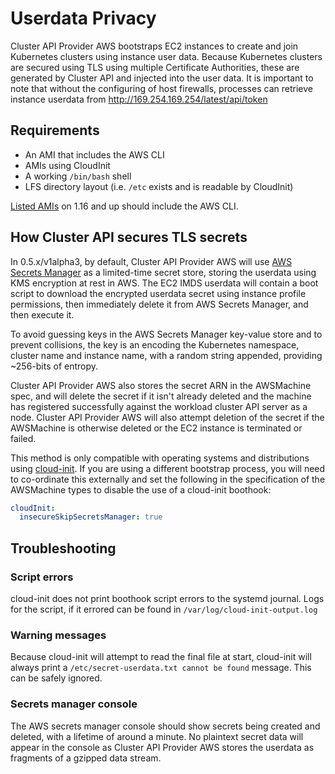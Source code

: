 # Userdata Privacy

Cluster API Provider AWS bootstraps EC2 instances to create and join Kubernetes clusters using instance user data.
Because Kubernetes clusters are secured using TLS using multiple Certificate Authorities, these are generated by
Cluster API and injected into the user data. It is important to note that without the configuring of host firewalls, processes can
retrieve instance userdata from http://169.254.169.254/latest/api/token

## Requirements

* An AMI that includes the AWS CLI
* AMIs using CloudInit
* A working `/bin/bash` shell
* LFS directory layout (i.e. `/etc` exists and is readable by CloudInit)

[Listed AMIs](/amis.md) on 1.16 and up should include the AWS CLI.

## How Cluster API secures TLS secrets

In 0.5.x/v1alpha3, by default, Cluster API Provider AWS will use [AWS Secrets Manager](https://aws.amazon.com/secrets-manager/)
as a limited-time secret store, storing the userdata using KMS encryption at rest in AWS.
The EC2 IMDS userdata will contain a boot script to download the encrypted userdata secret
using instance profile permissions, then immediately delete it from AWS Secrets Manager, and then execute it.

To avoid guessing keys in the AWS Secrets Manager key-value store and to prevent collisions, the key is an encoding the
Kubernetes namespace, cluster name and instance name, with a random string appended, providing ~256-bits of entropy.

Cluster API Provider AWS also stores the secret ARN in the AWSMachine spec, and will delete the secret if it isn't already deleted and
the machine has registered successfully against the workload cluster API server as a node.
Cluster API Provider AWS will also attempt deletion of the secret if the AWSMachine is otherwise deleted or the EC2 instance
is terminated or failed.

This method is only compatible with operating systems and distributions using
[cloud-init](https://cloudinit.readthedocs.io/en/latest/topics/format.html#mime-multi-part-archive). If you are using a different bootstrap
process, you will need to co-ordinate this externally and set the following in the specification of the AWSMachine types to disable the use
of a cloud-init boothook:

``` yaml
cloudInit:
  insecureSkipSecretsManager: true
```

## Troubleshooting

### Script errors

cloud-init does not print boothook script errors to the systemd journal. Logs for the script, if it errored can be found in
`/var/log/cloud-init-output.log`

### Warning messages

Because cloud-init will attempt to read the final file at start, cloud-init will always print a `/etc/secret-userdata.txt cannot be found`
message. This can be safely ignored.

### Secrets manager console

The AWS secrets manager console should show secrets being created and deleted, with a lifetime of around a minute. No plaintext secret
data will appear in the console as Cluster API Provider AWS stores the userdata as fragments of a gzipped data stream.
